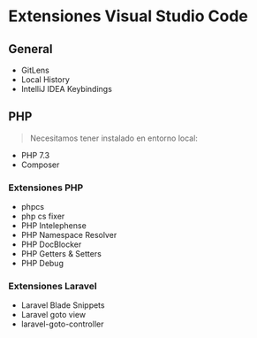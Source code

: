 # Extensiones Visual Studio Code

## General

* GitLens
* Local History
* IntelliJ IDEA Keybindings

## PHP

>Necesitamos tener instalado en entorno local:

* PHP 7.3
* Composer

### Extensiones PHP

* phpcs
* php cs fixer
* PHP Intelephense
* PHP Namespace Resolver
* PHP DocBlocker
* PHP Getters & Setters
* PHP Debug

### Extensiones Laravel

* Laravel Blade Snippets
* Laravel goto view
* laravel-goto-controller

